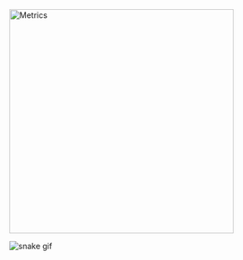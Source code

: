 <img align="center" src="https://scontent.fhan3-3.fna.fbcdn.net/v/t39.30808-6/342492652_510566674452338_1605030449031115124_n.jpg?_nc_cat=108&ccb=1-7&_nc_sid=a2f6c7&_nc_ohc=Hkic91wdDhYAX9EPn6B&_nc_ht=scontent.fhan3-3.fna&oh=00_AfB2v3GtffkMP9MIrWHw6nllw9fL_mjLbxq-aGYtL5VNJg&oe=651A990F" alt="Metrics" width="400">


![snake gif](https://github.com/Stellarhold170NT/Stellarhold170NT/tree/output)
